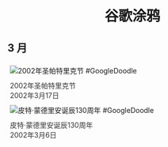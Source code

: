 
<h1 align="center"> 谷歌涂鸦 </h1>




## 3 月

<div class="image">


<img src="" alt="2002年圣帕特里克节 #GoogleDoodle" style="margin: 5px"/>
<div class="info" style="font-size: 14px; color:#333333; margin:5px"><div class="title">2002年圣帕特里克节</div><div class="date">2002年3月17日</div></div>

<img src="" alt="皮特·蒙德里安诞辰130周年 #GoogleDoodle" style="margin: 5px"/>
<div class="info" style="font-size: 14px; color:#333333; margin:5px"><div class="title">皮特·蒙德里安诞辰130周年</div><div class="date">2002年3月6日</div></div>

</div>








